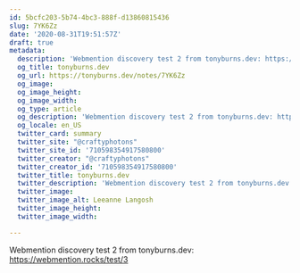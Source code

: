 ```yaml
---
id: 5bcfc203-5b74-4bc3-888f-d13860815436
slug: 7YK6Zz
date: '2020-08-31T19:51:57Z'
draft: true
metadata:
  description: 'Webmention discovery test 2 from tonyburns.dev: https://webmention.rocks/test/3 '
  og_title: tonyburns.dev
  og_url: https://tonyburns.dev/notes/7YK6Zz
  og_image: 
  og_image_height: 
  og_image_width: 
  og_type: article
  og_description: 'Webmention discovery test 2 from tonyburns.dev: https://webmention.rocks/test/3 '
  og_locale: en_US
  twitter_card: summary
  twitter_site: "@craftyphotons"
  twitter_site_id: '710598354917580800'
  twitter_creator: "@craftyphotons"
  twitter_creator_id: '710598354917580800'
  twitter_title: tonyburns.dev
  twitter_description: 'Webmention discovery test 2 from tonyburns.dev: https://webmention.rocks/test/3 '
  twitter_image: 
  twitter_image_alt: Leeanne Langosh
  twitter_image_height: 
  twitter_image_width: 

---
```


Webmention discovery test 2 from tonyburns.dev: https://webmention.rocks/test/3

